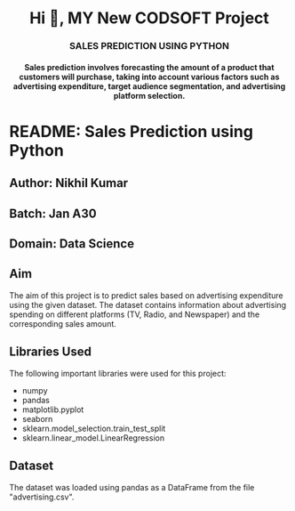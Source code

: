 <h1 align="center">Hi 👋, MY New CODSOFT Project</h1>
<h3 align="center">SALES PREDICTION USING PYTHON</h3>
<h4 align="center">Sales prediction involves forecasting the amount of a product that
customers will purchase, taking into account various factors such as
advertising expenditure, target audience segmentation, and
advertising platform selection.</h4>

# README: Sales Prediction using Python

## Author: Nikhil Kumar

## Batch: Jan A30

## Domain: Data Science

## Aim

The aim of this project is to predict sales based on advertising expenditure using the given dataset. The dataset contains information about advertising spending on different platforms (TV, Radio, and Newspaper) and the corresponding sales amount.

## Libraries Used

The following important libraries were used for this project:

- numpy
- pandas
- matplotlib.pyplot
- seaborn
- sklearn.model_selection.train_test_split
- sklearn.linear_model.LinearRegression

## Dataset

The dataset was loaded using pandas as a DataFrame from the file "advertising.csv".
